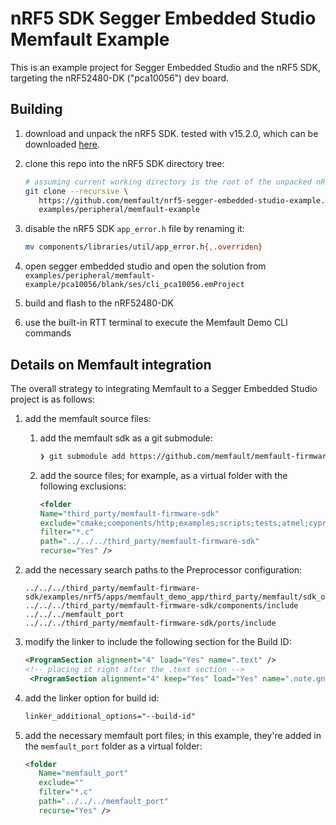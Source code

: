 # nRF5 SDK Segger Embedded Studio Memfault Example

This is an example project for Segger Embedded Studio and the nRF5 SDK,
targeting the nRF52480-DK ("pca10056") dev board.

## Building

1. download and unpack the nRF5 SDK. tested with v15.2.0, which can be
   downloaded
   [here](https://developer.nordicsemi.com/nRF5_SDK/nRF5_SDK_v15.x.x/nRF5_SDK_15.2.0_9412b96.zip).
2. clone this repo into the nRF5 SDK directory tree:

   ```bash
   # assuming current working directory is the root of the unpacked nRF5 SDK
   git clone --recursive \
      https://github.com/memfault/nrf5-segger-embedded-studio-example.git \
      examples/peripheral/memfault-example
   ```

3. disable the nRF5 SDK `app_error.h` file by renaming it:

   ```bash
   mv components/libraries/util/app_error.h{,.overriden}
   ```

4. open segger embedded studio and open the solution from
   `examples/peripheral/memfault-example/pca10056/blank/ses/cli_pca10056.emProject`
5. build and flash to the nRF52480-DK
6. use the built-in RTT terminal to execute the Memfault Demo CLI commands

## Details on Memfault integration

The overall strategy to integrating Memfault to a Segger Embedded Studio project
is as follows:

1. add the memfault source files:

   1. add the memfault sdk as a git submodule:

      ```bash
      ❯ git submodule add https://github.com/memfault/memfault-firmware-sdk.git third_party/memfault-firmware-sdk
      ```

   2. add the source files; for example, as a virtual folder with the following
      exclusions:

      ```xml
      <folder
      Name="third_party/memfault-firmware-sdk"
      exclude="cmake;components/http;examples;scripts;tests;atmel;cypress;dialog;emlib;esp8266_sdk;esp_idf;freertos;mynewt;nxp;particle;qp;s32sdk;stm32cube;templates;zephyr;nrf5_coredump_storage.c"
      filter="*.c"
      path="../../../third_party/memfault-firmware-sdk"
      recurse="Yes" />
      ```

2. add the necessary search paths to the Preprocessor configuration:

   ```plaintext
   ../../../third_party/memfault-firmware-sdk/examples/nrf5/apps/memfault_demo_app/third_party/memfault/sdk_overrides
   ../../../third_party/memfault-firmware-sdk/components/include
   ../../../memfault_port
   ../../../third_party/memfault-firmware-sdk/ports/include
   ```

3. modify the linker to include the following section for the Build ID:

   ```xml
   <ProgramSection alignment="4" load="Yes" name=".text" />
   <!-- placing it right after the .text section -->
    <ProgramSection alignment="4" keep="Yes" load="Yes" name=".note.gnu.build-id" inputsections="*(.note.gnu.build-id)" address_symbol="__start_gnu_build_id_start" end_symbol="__stop_gnu_build_id_stop" />
   ```

4. add the linker option for build id:

   ```xml
   linker_additional_options="--build-id"
   ```

5. add the necessary memfault port files; in this example, they're added in the
   `memfault_port` folder as a virtual folder:

   ```xml
   <folder
      Name="memfault_port"
      exclude=""
      filter="*.c"
      path="../../../memfault_port"
      recurse="Yes" />
   ```
